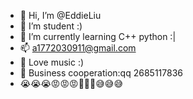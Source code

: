 - 👋 Hi, I’m @EddieLiu
- 👀 I’m student  :)
- 🌱 I’m currently learning C++ python  :|
- 📫 a1772030911@gmail.com
- 🎸 Love music  :)
- 🧧 Business cooperation:qq 2685117836
- 😭😭😭😡😡😡🥵🥵🥵😅😅😅

